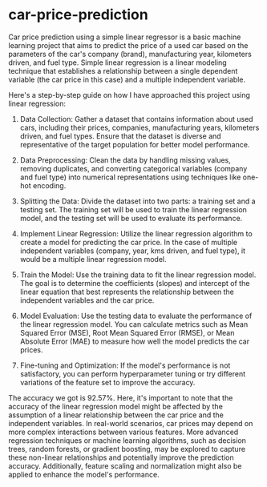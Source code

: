 # car-price-prediction
Car price prediction using a simple linear regressor is a basic machine learning project that aims to predict the price of a used car based on the parameters of the car's company (brand), manufacturing year, kilometers driven, and fuel type. Simple linear regression is a linear modeling technique that establishes a relationship between a single dependent variable (the car price in this case) and a multiple independent variable.

Here's a step-by-step guide on how I have approached this project using linear regression:

1. Data Collection: Gather a dataset that contains information about used cars, including their prices, companies, manufacturing years, kilometers driven, and fuel types. Ensure that the dataset is diverse and representative of the target population for better model performance.

2. Data Preprocessing: Clean the data by handling missing values, removing duplicates, and converting categorical variables (company and fuel type) into numerical representations using techniques like one-hot encoding.

3. Splitting the Data: Divide the dataset into two parts: a training set and a testing set. The training set will be used to train the linear regression model, and the testing set will be used to evaluate its performance.

4. Implement Linear Regression: Utilize the linear regression algorithm to create a model for predicting the car price. In the case of multiple independent variables (company, year, kms driven, and fuel type), it would be a multiple linear regression model.

5. Train the Model: Use the training data to fit the linear regression model. The goal is to determine the coefficients (slopes) and intercept of the linear equation that best represents the relationship between the independent variables and the car price.

6. Model Evaluation: Use the testing data to evaluate the performance of the linear regression model. You can calculate metrics such as Mean Squared Error (MSE), Root Mean Squared Error (RMSE), or Mean Absolute Error (MAE) to measure how well the model predicts the car prices.

7. Fine-tuning and Optimization: If the model's performance is not satisfactory, you can perform hyperparameter tuning or try different variations of the feature set to improve the accuracy.

The accuracy we got is 92.57%. Here, it's important to note that the accuracy of the linear regression model might be affected by the assumption of a linear relationship between the car price and the independent variables. In real-world scenarios, car prices may depend on more complex interactions between various features. More advanced regression techniques or machine learning algorithms, such as decision trees, random forests, or gradient boosting, may be explored to capture these non-linear relationships and potentially improve the prediction accuracy. Additionally, feature scaling and normalization might also be applied to enhance the model's performance.
